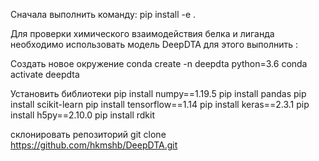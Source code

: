Сначала выполнить команду:
 pip install -e .   

Для проверки химического взаимодействия белка и лиганда необходимо использовать модель DeepDTA
для этого выполнить :

Создать новое окружение
conda create -n deepdta python=3.6
conda activate deepdta

Установить библиотеки
pip install numpy==1.19.5
pip install pandas
pip install scikit-learn
pip install tensorflow==1.14
pip install keras==2.3.1
pip install h5py==2.10.0
pip install rdkit

склонировать репозиторий
git clone https://github.com/hkmshb/DeepDTA.git 